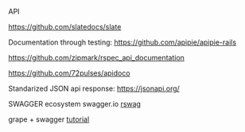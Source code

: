 API

https://github.com/slatedocs/slate

Documentation through testing:
https://github.com/apipie/apipie-rails

https://github.com/zipmark/rspec_api_documentation

https://github.com/72pulses/apidoco

Standarized JSON api response:
https://jsonapi.org/

SWAGGER ecosystem
swagger.io
[rswag](https://github.com/rswag/rswag)


grape + swagger [tutorial](https://www.toptal.com/ruby/grape-gem-tutorial-how-to-build-a-rest-like-api-in-ruby?__cf_chl_jschl_tk__=cc6c99e475a3d5b7fb84aab048339cae152e368e-1612255796-0-AV8CHndG5YKmDYwk5JDEZFYvVsWRbFnrQAQuonxtlSy4J5LLs_2QjSo3VTuB3MBjfcMv2flhRAz9zjQd6xYx1jBy49mJmZaP6F2lxg20Z8JPmbdiJA3uMIx6HUo1NiCkClbhVxJrC-iaJF4MKv9tXvFT9tEc7VFDZu3CXtR8KMLPu_-4pNAMLgcvHDd4zHNevxwHTJ7zY5jHCyDdyPCl6yNjlOeXXMtmqgEkWEYgCTg32-wrqs_voVIz-7Za44GGC5kYTfru9D0bJaflvlsZHtLzPqh5Bpm4k7O-svFfHgY4cSh0Hj9OJrbC-IgU9Rw-g2u0-IrP1Z_sLHCP2kLI7GGyhu0SHgnZinFGkvNjN3pN3-h2tWrWrGodgJFPT7QPiA)
